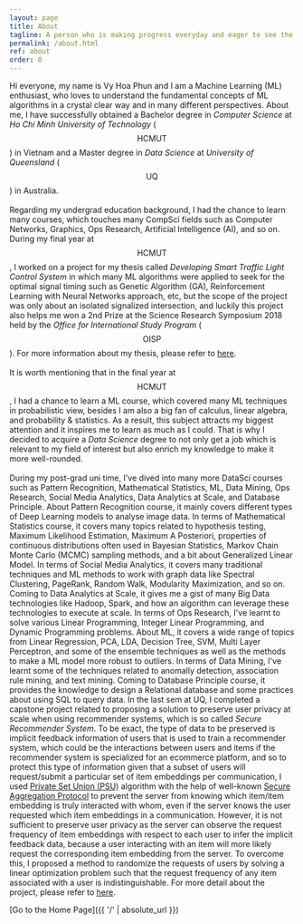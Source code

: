 ```yaml
---
layout: page
title: About
tagline: A person who is making progress everyday and eager to see the future.
permalink: /about.html
ref: about
order: 0
---
```


Hi everyone, my name is Vy Hoa Phun and I am a Machine Learning (ML) enthusiast, who loves to understand the fundamental concepts of ML algorithms in a crystal clear way and in many different perspectives. About me, I have successfully obtained a Bachelor degree in _Computer Science_ at _Ho Chi Minh University of Technology_ ($$\text{HCMUT}$$) in Vietnam and a Master degree in _Data Science_ at _University of Queensland_  ($$\text{UQ}$$) in Australia. <br><br>
Regarding my undergrad education background, I had the chance to learn many courses, which touches many CompSci fields such as Computer Networks, Graphics, Ops Research, Artificial Intelligence (AI), and so on. During my final year at $$\text{HCMUT}$$, I worked on a project for my thesis called _Developing Smart Traffic Light Control System_ in which many ML algorithms were applied to seek for the optimal signal timing such as Genetic Algorithm (GA), Reinforcement Learning with Neural Networks approach, etc, but the scope of the project was only about an isolated signalized intersection, and luckily this project also helps me won a 2nd Prize at the Science Research Symposium 2018 held by the _Office for International Study Program_ ($$\text{OISP}$$). For more information about my thesis, please refer to <a href="https://1drv.ms/b/s!AvsQDHFCYluCiAdjh65qNtTAMpOE?e=06IPWB">here</a>.<br><br>
It is worth mentioning that in the final year at $$\text{HCMUT}$$, I had a chance to learn a ML course, which covered many ML techniques in probabilistic view, besides I am also a big fan of calculus, linear algebra, and probability & statistics. As a result, this subject attracts my biggest attention and it inspires me to learn as much as I could. That is why I decided to acquire a _Data Science_ degree to not only get a job which is relevant to my field of interest but also enrich my knowledge to make it more well-rounded. <br><br>
During my post-grad uni time, I've dived into many more DataSci courses such as Pattern Recognition, Mathematical Statistics, ML, Data Mining, Ops Research, Social Media Analytics, Data Analytics at Scale, and Database Principle. About Pattern Recognition course, it mainly covers different types of Deep Learning models to analyse image data. In terms of Mathematical Statistics course, it covers many topics related to hypothesis testing, Maximum Likelihood Estimation, Maximum A Posteriori, properties of continuous distributions often used in Bayesian Statistics, Markov Chain Monte Carlo (MCMC) sampling methods, and a bit about Generalized Linear Model. In terms of Social Media Analytics, it covers many traditional techniques and ML methods to work with graph data like Spectral Clustering, PageRank, Random Walk, Modularity Maximization, and so on. Coming to Data Analytics at Scale, it gives me a gist of many Big Data technologies like Hadoop, Spark, and how an algorithm can leverage these technologies to execute at scale. In terms of Ops Research, I've learnt to solve various Linear Programming, Integer Linear Programming, and Dynamic Programming problems. About ML, it covers a wide range of topics from Linear Regression, PCA, LDA, Decision Tree, SVM, Multi Layer Perceptron, and some of the ensemble techniques as well as the methods to make a ML model more robust to outliers. In terms of Data Mining, I've learnt some of the techniques related to anomally detection, association rule mining, and text mining. Coming to Database Principle course, it provides the knowledge to design a Relational database and some practices about using SQL to query data. In the last sem at UQ, I completed a capstone project related to proposing a solution to preserve user privacy at scale when using recommender systems, which is so called _Secure Recommender System_. To be exact, the type of data to be preserved is implicit feedback information of users that is used to train a recommender system, which could be the interactions between users and items if the recommender system is specialized for an ecommerce platform, and so to protect this type of information given that a subset of users will request/submit a particular set of item embeddings per communication, I used <a href="https://dl.acm.org/doi/abs/10.1145/3372224.3419188">Private Set Union (PSU)</a> algorithm with the help of well-known <a href="https://dl.acm.org/doi/pdf/10.1145/3133956.3133982">Secure Aggregation Protocol</a> to prevent the server from knowing which item/item embedding is truly interacted with whom, even if the server knows the user requested which item embeddings in a communication. However, it is not sufficient to preserve user privacy as the server can observe the request frequency of item embeddings with respect to each user to infer the implicit feedback data, because a user interacting with an item will more likely request the corresponding item embedding from the server. To overcome this, I proposed a method to randomize the requests of users by solving a linear optimization problem such that the request frequency of any item associated with a user is indistinguishable. For more detail about the project, please refer to <a href="https://drive.google.com/file/d/14vuIHMwXK8ZW6we6sz9N1s20jcxQidRX/view?usp=sharing">here</a>.

[Go to the Home Page]({{ '/' | absolute_url }})
